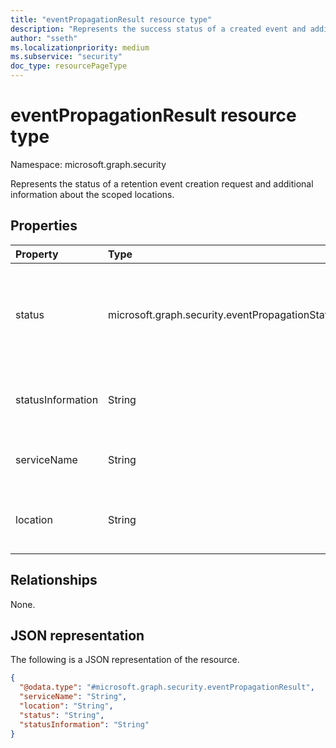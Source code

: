 ```yaml
---
title: "eventPropagationResult resource type"
description: "Represents the success status of a created event and additional information about the scoped locations."
author: "sseth"
ms.localizationpriority: medium
ms.subservice: "security"
doc_type: resourcePageType
---
```


# eventPropagationResult resource type

Namespace: microsoft.graph.security

Represents the status of a retention event creation request and additional information about the scoped locations.

## Properties
|Property|Type|Description|
|:---|:---|:---|
|status|microsoft.graph.security.eventPropagationStatus|Indicates the status of the event creation request. The possible values are: `none`, `inProcessing`, `failed`, `success`, `unknownFutureValue`.|
|statusInformation|String|Additional information about the status of the event creation request.|
|serviceName|String|The name of the workload associated with the event.|
|location|String|The name of the specific location in the workload associated with the event.|


## Relationships
None.

## JSON representation
The following is a JSON representation of the resource.
<!-- {
  "blockType": "resource",
  "@odata.type": "microsoft.graph.security.eventPropagationResult"
}
-->
``` json
{
  "@odata.type": "#microsoft.graph.security.eventPropagationResult",
  "serviceName": "String",
  "location": "String",
  "status": "String",
  "statusInformation": "String"
}
```



